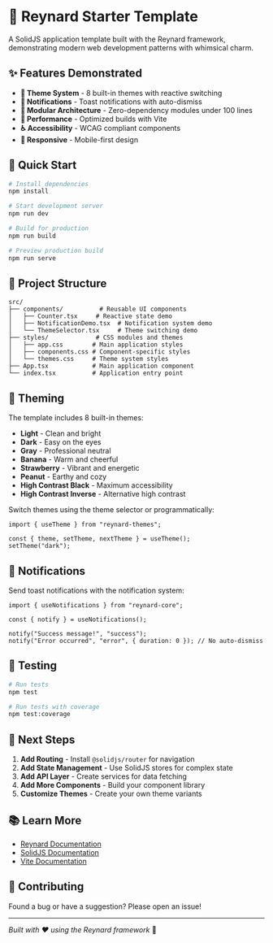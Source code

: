 # 🦊 Reynard Starter Template

A SolidJS application template built with the Reynard framework, demonstrating modern web development patterns with whimsical charm.

## ✨ Features Demonstrated

- **🎨 Theme System** - 8 built-in themes with reactive switching
- **📢 Notifications** - Toast notifications with auto-dismiss
- **🧩 Modular Architecture** - Zero-dependency modules under 100 lines
- **🚀 Performance** - Optimized builds with Vite
- **♿ Accessibility** - WCAG compliant components
- **📱 Responsive** - Mobile-first design

## 🚀 Quick Start

```bash
# Install dependencies
npm install

# Start development server
npm run dev

# Build for production
npm run build

# Preview production build
npm run serve
```

## 📁 Project Structure

```plaintext
src/
├── components/          # Reusable UI components
│   ├── Counter.tsx     # Reactive state demo
│   ├── NotificationDemo.tsx  # Notification system demo
│   └── ThemeSelector.tsx     # Theme switching demo
├── styles/             # CSS modules and themes
│   ├── app.css        # Main application styles
│   ├── components.css # Component-specific styles
│   └── themes.css     # Theme system styles
├── App.tsx            # Main application component
└── index.tsx          # Application entry point
```

## 🎨 Theming

The template includes 8 built-in themes:

- **Light** - Clean and bright
- **Dark** - Easy on the eyes
- **Gray** - Professional neutral
- **Banana** - Warm and cheerful
- **Strawberry** - Vibrant and energetic
- **Peanut** - Earthy and cozy
- **High Contrast Black** - Maximum accessibility
- **High Contrast Inverse** - Alternative high contrast

Switch themes using the theme selector or programmatically:

```tsx
import { useTheme } from "reynard-themes";

const { theme, setTheme, nextTheme } = useTheme();
setTheme("dark");
```

## 📢 Notifications

Send toast notifications with the notification system:

```tsx
import { useNotifications } from "reynard-core";

const { notify } = useNotifications();

notify("Success message!", "success");
notify("Error occurred", "error", { duration: 0 }); // No auto-dismiss
```

## 🧪 Testing

```bash
# Run tests
npm test

# Run tests with coverage
npm test:coverage
```

## 🎯 Next Steps

1. **Add Routing** - Install `@solidjs/router` for navigation
2. **Add State Management** - Use SolidJS stores for complex state
3. **Add API Layer** - Create services for data fetching
4. **Add More Components** - Build your component library
5. **Customize Themes** - Create your own theme variants

## 📚 Learn More

- [Reynard Documentation](../../../docs)
- [SolidJS Documentation](https://solidjs.com)
- [Vite Documentation](https://vitejs.dev)

## 🤝 Contributing

Found a bug or have a suggestion? Please open an issue!

---

_Built with ❤️ using the Reynard framework_ 🦊
